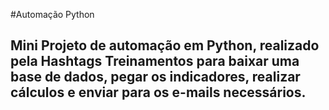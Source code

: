 #Automação Python

## Mini Projeto de automação em Python, realizado pela Hashtags Treinamentos para baixar uma base de dados, pegar os indicadores, realizar cálculos e enviar para os e-mails necessários.
